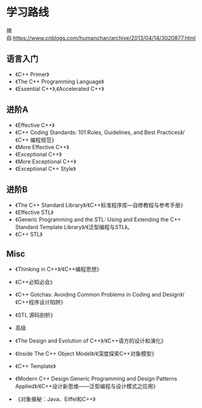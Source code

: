 # 学习路线
摘自:https://www.cnblogs.com/humanchan/archive/2013/04/14/3020877.html
## 语言入门
- 《C++ Primer》
- 《The C++ Programming Language》
- 《Essential C++》,《Accelerated C++》

## 进阶A
- 《Effective C++》
- 《C++ Coding Standards: 101 Rules, Guidelines, and Best Practices》/《C++ 编程规范》
- 《More Effective C++》
- 《Exceptional C++》
- 《More Exceptional C++》
- 《Exceptional C++ Style》

## 进阶B
- 《The C++ Standard Library》/《C++标准程序库—自修教程与参考手册》
- 《Effective STL》
- 《Generic Programming and the STL: Using and Extending the C++ Standard Template Library》/《泛型编程与STL》。
- 《C++ STL》

## Misc
- 《Thinking in C++》/《C++编程思想》

- 《C++必知必会》


- 《C++ Gotchas: Avoiding Common Problems in Coding and Design》/《C++程序设计陷阱》


- 《STL 源码剖析》


- 高级
- 《The Design and Evolution of C++》/《C++语方的设计和演化》

- 《Inside The C++ Object Model》/《深度探索C++对象模型》

- 《C++ Template》

- 《Modern C++ Design Generic Programming and Design Patterns Applied》/《C++设计新思维——泛型编程与设计模式之应用》

- 《对象揭秘：Java、Eiffel和C++》


